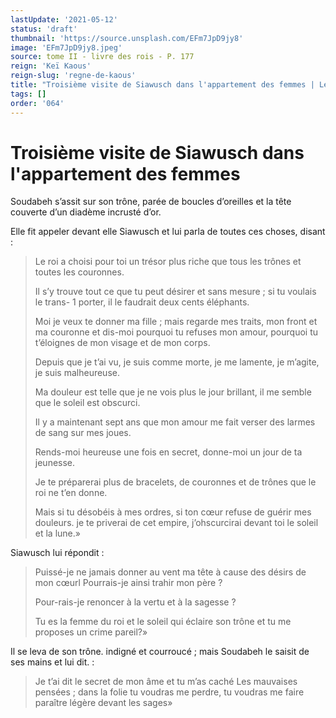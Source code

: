 ```yaml
---
lastUpdate: '2021-05-12'
status: 'draft'
thumbnail: 'https://source.unsplash.com/EFm7JpD9jy8'
image: 'EFm7JpD9jy8.jpeg'
source: tome II - livre des rois - P. 177
reign: 'Keï Kaous'
reign-slug: 'regne-de-kaous'
title: "Troisième visite de Siawusch dans l'appartement des femmes | Le Livre des Rois | Shâhnâmeh"
tags: []
order: '064'
---
```


# Troisième visite de Siawusch dans l'appartement des femmes

Soudabeh s’assit sur son trône, parée de boucles d’oreilles et la tête couverte d’un diadème incrusté d’or.

Elle fit appeler devant elle Siawusch et lui parla de toutes ces choses, disant :

> Le roi a choisi pour toi un trésor plus riche que tous les trônes et toutes les couronnes.
>
> Il s’y trouve tout ce que tu peut désirer et sans mesure ; si tu voulais le trans-
1
porter, il le faudrait deux cents éléphants.
>
> Moi je veux te donner ma fille ; mais regarde mes traits, mon front et ma couronne et dis-moi pourquoi tu refuses mon amour, pourquoi tu t’éloignes de mon visage et de mon corps.
>
> Depuis que je t’ai vu, je suis comme morte, je me lamente, je m’agite, je suis malheureuse.
>
> Ma douleur est telle que je ne vois plus le jour brillant, il me semble que le soleil est obscurci.
>
> Il y a maintenant sept ans que mon amour me fait verser des larmes de sang sur mes joues.
>
> Rends-moi heureuse une fois en secret, donne-moi un jour de ta jeunesse.
>
> Je te préparerai plus de bracelets, de couronnes et de trônes que le roi ne t’en donne.
>
> Mais si tu désobéis à mes ordres, si ton cœur refuse de guérir mes douleurs. je te priverai de cet empire, j’ohscurcirai devant toi le soleil et la lune.»

Siawusch lui répondit :

> Puissé-je ne jamais donner au vent ma tête à cause des désirs de mon cœurl Pourrais-je ainsi trahir mon père ?
>
> Pour-rais-je renoncer à la vertu et à la sagesse ?
>
> Tu es la femme du roi et le soleil qui éclaire son trône et tu me proposes un crime pareil?»

Il se leva de son trône. indigné et courroucé ; mais Soudabeh le saisit de ses mains et lui dit. :

> Je t’ai dit le secret de mon âme et tu m’as caché Les mauvaises pensées ; dans la folie tu voudras me perdre, tu voudras me faire paraître légère devant les sages»
